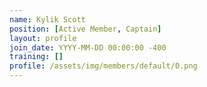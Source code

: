 ```yaml
---
name: Kylik Scott
position: [Active Member, Captain]
layout: profile
join_date: YYYY-MM-DD 00:00:00 -400
training: []
profile: /assets/img/members/default/0.png
---
```

